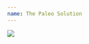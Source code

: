 ```yaml
---
name: The Paleo Solution
---
```


<a href="https://www.amazon.com/Paleo-Solution-Original-Human-Diet/dp/0982565844/ref=as_li_ss_il?dchild=1&keywords=the+paleo+solution&qid=1596501746&sr=8-2&linkCode=li2&tag=kombatkitchen-20&linkId=c68a97717bbdf5bed10f083da0a6ff91&language=en_US" target="_blank"><img border="0" src="//ws-na.amazon-adsystem.com/widgets/q?_encoding=UTF8&ASIN=0982565844&Format=_SL160_&ID=AsinImage&MarketPlace=US&ServiceVersion=20070822&WS=1&tag=kombatkitchen-20&language=en_US" ></a><img src="https://ir-na.amazon-adsystem.com/e/ir?t=kombatkitchen-20&language=en_US&l=li2&o=1&a=0982565844" width="1" height="1" border="0" alt="" style="border:none !important; margin:0px !important;" />
